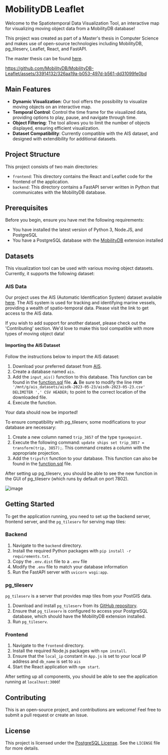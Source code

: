 # MobilityDB Leaflet

Welcome to the Spatiotemporal Data Visualization Tool, an interactive map for visualizing moving object data from a MobilityDB database! 

This project was created as part of a Master's thesis in Computer Science and makes use of open-source technologies including MobilityDB, pg_tileserv, Leaflet, React, and FastAPI.

The master thesis can be found [here](Master_Thesis_Florian_Baudry_2023.pdf).


https://github.com/MobilityDB/MobilityDB-Leaflet/assets/33914132/326aa19a-b053-497d-b561-dd31099fe0bd


## Main Features

- **Dynamic Visualization**: Our tool offers the possibility to visualize moving objects on an interactive map.
- **Temporal Control**: Control the time frame for the visualized data, providing options to play, pause, and navigate through time.
- **Object Filtering**: The tool allows you to limit the number of objects displayed, ensuring efficient visualization.
- **Dataset Compatibility**: Currently compatible with the AIS dataset, and designed with extendibility for additional datasets.

## Project Structure

This project consists of two main directories:

- `frontend`: This directory contains the React and Leaflet code for the frontend of the application.
- `backend`: This directory contains a FastAPI server written in Python that communicates with the MobilityDB database.

## Prerequisites

Before you begin, ensure you have met the following requirements:

- You have installed the latest version of Python 3, Node.JS, and PostgreSQL
- You have a PostgreSQL database with the [MobilityDB](https://github.com/MobilityDB/MobilityDB) extension installed


## Datasets

This visualization tool can be used with various moving object datasets. Currently, it supports the following dataset:

### AIS Data

Our project uses the AIS (Automatic Identification System) dataset available [here](https://web.ais.dk/aisdata/). The AIS system is used for tracking and identifying marine vessels, providing a wealth of spatio-temporal data. Please visit the link to get access to the AIS data.

If you wish to add support for another dataset, please check out the 'Contributing' section. We'd love to make this tool compatible with more types of moving object data!


#### Importing the AIS Dataset

Follow the instructions below to import the AIS dataset:

1. Download your preferred dataset from [AIS](https://web.ais.dk/aisdata/).
2. Create a database named `ais`.
3. Add the `input_ais()` function to this database. This function can be found in the [function.sql](function.sql) file. ⚠️ Be sure to modify the line `FROM '/mnt/g/ais_datasets/aisdk-2023-05-23/aisdk-2023-05-23.csv' DELIMITER ',' CSV HEADER;` to point to the correct location of the downloaded file.
4. Execute the function.

Your data should now be imported!

To ensure compatibility with pg_tileserv, some modifications to your database are necessary:

1. Create a new column named `trip_3857` of the type `tgeompoint`.
2. Execute the following command: `update ships set trip_3857 = transform(trip, 3857);`. This command creates a column with the appropriate projection.
3. Add the `tripsfct` function to your database. This function can also be found in the [function.sql](function.sql) file.

After setting up pg_tileserv, you should be able to see the new function in the GUI of pg_tileserv (which runs by default on port 7802).

![image](https://github.com/MobilityDB/MobilityDB-Leaflet/assets/33914132/3a6cb2f5-9d95-450b-be21-f655541d5a08)



## Getting Started

To get the application running, you need to set up the backend server, frontend server, and the `pg_tileserv` for serving map tiles:

### Backend

1. Navigate to the `backend` directory.
2. Install the required Python packages with `pip install -r requirements.txt`.
3. Copy the `.env.dist` file to a `.env` file
4. Modify the `.env` file to match your database information
5. Run the FastAPI server with `uvicorn wsgi:app`.

### pg_tileserv

`pg_tileserv` is a server that provides map tiles from your PostGIS data.

1. Download and install `pg_tileserv` from its [GitHub repository](https://github.com/CrunchyData/pg_tileserv).
2. Ensure that `pg_tileserv` is configured to access your PostgreSQL database, which should have the MobilityDB extension installed.
3. Run `pg_tileserv`.

### Frontend

1. Navigate to the `frontend` directory.
2. Install the required Node.js packages with `npm install`.
3. Ensure that the `local_ip` constant in `App.js` is set to your local IP address and `db_name` is set to `ais`
4. Start the React application with `npm start`.



After setting up all components, you should be able to see the application running at `localhost:3000`!



## Contributing

This is an open-source project, and contributions are welcome! Feel free to submit a pull request or create an issue. 

## License

This project is licensed under the [PostgreSQL License](https://www.postgresql.org/about/licence/). See the `LICENSE` file for more details.

